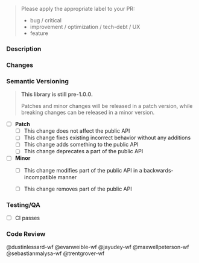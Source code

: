 > Please apply the appropriate label to your PR:
> - bug / critical
> - improvement / optimization / tech-debt / UX
> - feature

### Description



### Changes



### Semantic Versioning

> **This library is still pre-1.0.0.**
>
> Patches and minor changes will be released in a patch version, while breaking
> changes can be released in a minor version.

- [ ] **Patch**
  - [ ] This change does not affect the public API
  - [ ] This change fixes existing incorrect behavior without any additions
  - [ ] This change adds something to the public API
  - [ ] This change deprecates a part of the public API
- [ ] **Minor**
  - [ ] This change modifies part of the public API in a backwards-incompatible manner
  - [ ] This change removes part of the public API


### Testing/QA

- [ ] CI passes


### Code Review

@dustinlessard-wf @evanweible-wf @jayudey-wf @maxwellpeterson-wf @sebastianmalysa-wf @trentgrover-wf
